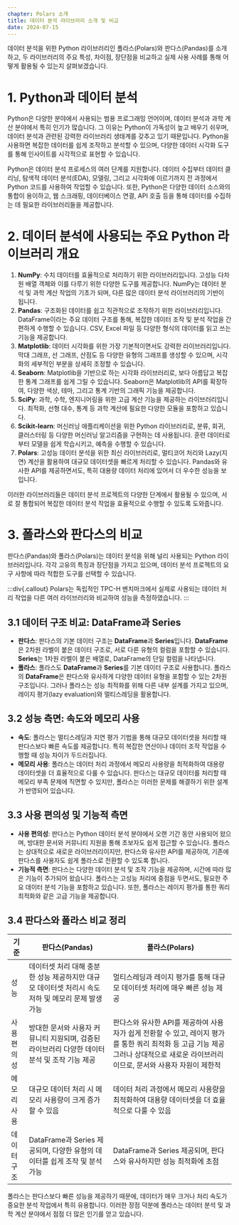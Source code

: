 ```yaml
---
chapter: Polars 소개
title: 데이터 분석 라이브러리 소개 및 비교
date: 2024-07-15
---
```


데이터 분석을 위한 Python 라이브러리인 폴라스(Polars)와 판다스(Pandas)를 소개하고, 두 라이브러리의 주요 특성, 차이점, 장단점을 비교하고 실제 사용 사례를 통해 어떻게 활용될 수 있는지 살펴보겠습니다.

# 1. Python과 데이터 분석

Python은 다양한 분야에서 사용되는 범용 프로그래밍 언어이며, 데이터 분석과 과학 계산 분야에서 특히 인기가 많습니다. 그 이유는 Python이 가독성이 높고 배우기 쉬우며, 데이터 분석과 관련된 강력한 라이브러리 생태계를 갖추고 있기 때문입니다. Python을 사용하면 복잡한 데이터를 쉽게 조작하고 분석할 수 있으며, 다양한 데이터 시각화 도구를 통해 인사이트를 시각적으로 표현할 수 있습니다.

Python은 데이터 분석 프로세스의 여러 단계를 지원합니다. 데이터 수집부터 데이터 클리닝, 탐색적 데이터 분석(EDA), 모델링, 그리고 시각화에 이르기까지 전 과정에서 Python 코드를 사용하여 작업할 수 있습니다. 또한, Python은 다양한 데이터 소스와의 통합이 용이하고, 웹 스크래핑, 데이터베이스 연결, API 호출 등을 통해 데이터를 수집하는 데 필요한 라이브러리들을 제공합니다.

# 2. 데이터 분석에 사용되는 주요 Python 라이브러리 개요

1. **NumPy**: 수치 데이터를 효율적으로 처리하기 위한 라이브러리입니다. 고성능 다차원 배열 객체와 이를 다루기 위한 다양한 도구를 제공합니다. NumPy는 데이터 분석 및 과학 계산 작업의 기초가 되며, 다른 많은 데이터 분석 라이브러리의 기반이 됩니다.
2. **Pandas**: 구조화된 데이터를 쉽고 직관적으로 조작하기 위한 라이브러리입니다. DataFrame이라는 주요 데이터 구조를 통해, 복잡한 데이터 조작 및 분석 작업을 간편하게 수행할 수 있습니다. CSV, Excel 파일 등 다양한 형식의 데이터를 읽고 쓰는 기능을 제공합니다.
3. **Matplotlib**: 데이터 시각화를 위한 가장 기본적이면서도 강력한 라이브러리입니다. 막대 그래프, 선 그래프, 산점도 등 다양한 유형의 그래프를 생성할 수 있으며, 시각화의 세부적인 부분을 상세히 조정할 수 있습니다.
4. **Seaborn**: Matplotlib을 기반으로 하는 시각화 라이브러리로, 보다 아름답고 복잡한 통계 그래프를 쉽게 그릴 수 있습니다. Seaborn은 Matplotlib의 API를 확장하여, 다양한 색상, 테마, 그리고 통계 기반의 그래픽 기능을 제공합니다.
5. **SciPy**: 과학, 수학, 엔지니어링을 위한 고급 계산 기능을 제공하는 라이브러리입니다. 최적화, 선형 대수, 통계 등 과학 계산에 필요한 다양한 모듈을 포함하고 있습니다.
6. **Scikit-learn**: 머신러닝 애플리케이션을 위한 Python 라이브러리로, 분류, 회귀, 클러스터링 등 다양한 머신러닝 알고리즘을 구현하는 데 사용됩니다. 훈련 데이터로부터 모델을 쉽게 학습시키고, 예측을 수행할 수 있습니다.
7. **Polars**: 고성능 데이터 분석을 위한 최신 라이브러리로, 멀티코어 처리와 Lazy(지연) 계산을 활용하여 대규모 데이터셋을 빠르게 처리할 수 있습니다. Pandas와 유사한 API를 제공하면서도, 특히 대용량 데이터 처리에 있어서 더 우수한 성능을 보입니다.

이러한 라이브러리들은 데이터 분석 프로젝트의 다양한 단계에서 활용될 수 있으며, 서로 잘 통합되어 복잡한 데이터 분석 작업을 효율적으로 수행할 수 있도록 도와줍니다.

# 3. 폴라스와 판다스의 비교

판다스(Pandas)와 폴라스(Polars)는 데이터 분석을 위해 널리 사용되는 Python 라이브러리입니다. 각각 고유의 특징과 장단점을 가지고 있으며, 데이터 분석 프로젝트의 요구 사항에 따라 적합한 도구를 선택할 수 있습니다.

:::div{.callout}
Polars는 독립적인 TPC-H 벤치마크에서 실제로 사용되는 데이터 처리 작업을 다른 여러 라이브러리와 비교하여 성능을 측정하였습니다.
:::

## 3.1 데이터 구조 비교: DataFrame과 Series

- **판다스**: 판다스의 기본 데이터 구조는 **DataFrame**과 **Series**입니다. **DataFrame**은 2차원 라벨이 붙은 데이터 구조로, 서로 다른 유형의 컬럼을 포함할 수 있습니다. **Series**는 1차원 라벨이 붙은 배열로, DataFrame의 단일 컬럼을 나타냅니다.
- **폴라스**: 폴라스도 **DataFrame**과 **Series**를 기본 데이터 구조로 사용합니다. 폴라스의 **DataFrame**은 판다스와 유사하게 다양한 데이터 유형을 포함할 수 있는 2차원 구조입니다. 그러나 폴라스는 성능 최적화를 위해 다른 내부 설계를 가지고 있으며, 레이지 평가(lazy evaluation)와 멀티스레딩을 활용합니다.

## 3.2 성능 측면: 속도와 메모리 사용

- **속도**: 폴라스는 멀티스레딩과 지연 평가 기법을 통해 대규모 데이터셋을 처리할 때 판다스보다 빠른 속도를 제공합니다. 특히 복잡한 연산이나 데이터 조작 작업을 수행할 때 성능 차이가 두드러집니다.
- **메모리 사용**: 폴라스는 데이터 처리 과정에서 메모리 사용량을 최적화하여 대용량 데이터셋을 더 효율적으로 다룰 수 있습니다. 판다스는 대규모 데이터를 처리할 때 메모리 부족 문제에 직면할 수 있지만, 폴라스는 이러한 문제를 해결하기 위한 설계가 반영되어 있습니다.

## 3.3 사용 편의성 및 기능적 측면

- **사용 편의성**: 판다스는 Python 데이터 분석 분야에서 오랜 기간 동안 사용되어 왔으며, 방대한 문서와 커뮤니티 지원을 통해 초보자도 쉽게 접근할 수 있습니다. 폴라스는 상대적으로 새로운 라이브러리이지만, 판다스와 유사한 API를 제공하여, 기존에 판다스를 사용자도 쉽게 폴라스로 전환할 수 있도록 합니다.
- **기능적 측면**: 판다스는 다양한 데이터 분석 및 조작 기능을 제공하며, 시간에 따라 많은 기능이 추가되어 왔습니다. 폴라스는 고성능 처리에 중점을 두면서도, 필요한 주요 데이터 분석 기능을 포함하고 있습니다. 또한, 폴라스는 레이지 평가를 통한 쿼리 최적화와 같은 고급 기능을 제공합니다.

## 3.4 판다스와 폴라스 비교 정리

| 기준        | 판다스(Pandas)                                                                                      | 폴라스(Polars)                                                                                                                                                                       |
| ----------- | --------------------------------------------------------------------------------------------------- | ------------------------------------------------------------------------------------------------------------------------------------------------------------------------------------ |
| 성능        | 데이터셋 처리 대해 충분한 성능 제공하지만 대규모 데이터셋 처리시 속도 저하 및 메모리 문제 발생 가능 | 멀티스레딩과 레이지 평가를 통해 대규모 데이터셋 처리에 매우 빠른 성능 제공                                                                                                           |
| 사용 편의성 | 방대한 문서와 사용자 커뮤니티 지원되며, 검증된 라이브러리 다양한 데이터 분석 및 조작 기능 제공      | 판다스와 유사한 API를 제공하여 사용자가 쉽게 전환할 수 있고, 레이지 평가를 통한 쿼리 최적화 등 고급 기능 제공 그러나 상대적으로 새로운 라이브러리이므로, 문서와 사용자 자원이 제한적 |
| 메모리 사용 | 대규모 데이터 처리 시 메모리 사용량이 크게 증가할 수 있음                                           | 데이터 처리 과정에서 메모리 사용량을 최적화하여 대용량 데이터셋을 더 효율적으로 다룰 수 있음                                                                                         |
| 데이터 구조 | DataFrame과 Series 제공되며, 다양한 유형의 데이터를 쉽게 조작 및 분석 가능                          | DataFrame과 Series 제공되며, 판다스와 유사하지만 성능 최적화에 초점                                                                                                                  |

폴라스는 판다스보다 빠른 성능을 제공하기 때문에, 데이터가 매우 크거나 처리 속도가 중요한 분석 작업에서 특히 유용합니다. 이러한 장점 덕분에 폴라스는 데이터 분석 및 과학 계산 분야에서 점점 더 많은 인기를 얻고 있습니다.
